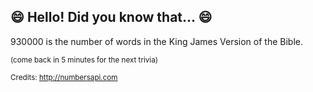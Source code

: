 ## :smile: Hello! Did you know that... :smile:
930000 is the number of words in the King James Version of the Bible.

<sup>(come back in 5 minutes for the next trivia)</sup>


<sup>Credits: http://numbersapi.com</sup>
